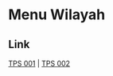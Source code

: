 # Menu Wilayah

## Link

[TPS 001](https://github.com/gigit-pemilu/pemilu-2024-71-sulawesi-utara/tree/main/pileg-dpr/hitung-suara/sub/71-sulawesi-utara/sub/08-bolaang-mongondow-utara/sub/04-bolangitang-barat/sub/2007-langi/sub/001-tps)
 | 
[TPS 002](https://github.com/gigit-pemilu/pemilu-2024-71-sulawesi-utara/tree/main/pileg-dpr/hitung-suara/sub/71-sulawesi-utara/sub/08-bolaang-mongondow-utara/sub/04-bolangitang-barat/sub/2007-langi/sub/002-tps)

